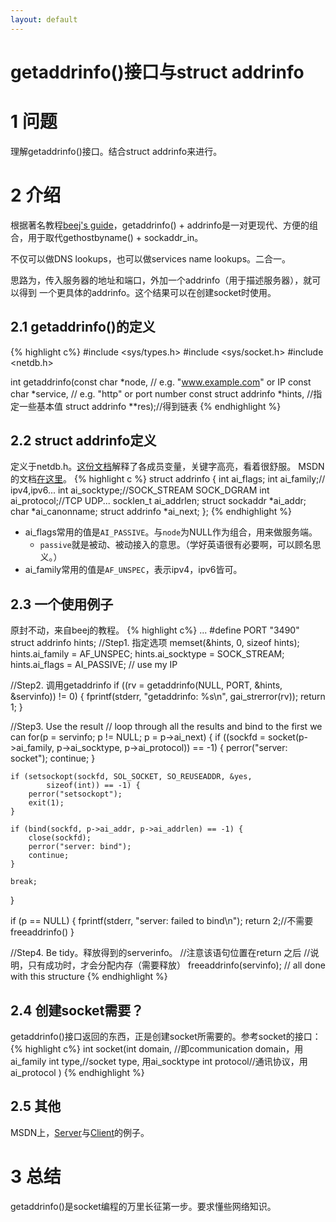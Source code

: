 ```yaml
---
layout: default
---
```


getaddrinfo()接口与struct addrinfo
====================

1 问题
====
理解getaddrinfo()接口。结合struct addrinfo来进行。

2 介绍
====

根据著名教程[beej's guide][1]，getaddrinfo() + addrinfo是一对更现代、方便的组合，用于取代gethostbyname() + sockaddr_in。

不仅可以做DNS lookups，也可以做services name lookups。二合一。

思路为，传入服务器的地址和端口，外加一个addrinfo（用于描述服务器），就可以得到
一个更具体的addrinfo。这个结果可以在创建socket时使用。

2.1 getaddrinfo()的定义
-------------------
{% highlight c%}
#include <sys/types.h>
#include <sys/socket.h>
#include <netdb.h>

int getaddrinfo(const char *node,     // e.g. "www.example.com" or IP
                const char *service,  // e.g. "http" or port number
                const struct addrinfo *hints, //指定一些基本值
                struct addrinfo **res);//得到链表
{% endhighlight %}

2.2 struct addrinfo定义
-------------------
定义于netdb.h。[这份文档][2]解释了各成员变量，关键字高亮，看着很舒服。
MSDN的文档[在这里][3]。
{% highlight c %}
struct addrinfo {
    int              ai_flags;
    int              ai_family;// ipv4,ipv6...
    int              ai_socktype;//SOCK_STREAM SOCK_DGRAM
    int              ai_protocol;//TCP UDP...
    socklen_t        ai_addrlen;
    struct sockaddr *ai_addr;
    char            *ai_canonname;
    struct addrinfo *ai_next;
};
{% endhighlight %}

- ai_flags常用的值是`AI_PASSIVE`。与`node`为NULL作为组合，用来做服务端。
	- `passive`就是被动、被动接入的意思。（学好英语很有必要啊，可以顾名思义。）
- ai_family常用的值是`AF_UNSPEC`，表示ipv4，ipv6皆可。

2.3 一个使用例子
-------------
原封不动，来自beej的教程。
{% highlight c%}
...
#define PORT "3490"
struct addrinfo hints;
//Step1. 指定选项
memset(&hints, 0, sizeof hints);
hints.ai_family = AF_UNSPEC;
hints.ai_socktype = SOCK_STREAM;
hints.ai_flags = AI_PASSIVE; // use my IP

//Step2. 调用getaddrinfo
if ((rv = getaddrinfo(NULL, PORT, &hints, &servinfo)) != 0) {
	fprintf(stderr, "getaddrinfo: %s\n", gai_strerror(rv));
	return 1;
}

//Step3. Use the result
// loop through all the results and bind to the first we can
for(p = servinfo; p != NULL; p = p->ai_next) {
	if ((sockfd = socket(p->ai_family, p->ai_socktype,
			p->ai_protocol)) == -1) {
		perror("server: socket");
		continue;
	}

	if (setsockopt(sockfd, SOL_SOCKET, SO_REUSEADDR, &yes,
			sizeof(int)) == -1) {
		perror("setsockopt");
		exit(1);
	}

	if (bind(sockfd, p->ai_addr, p->ai_addrlen) == -1) {
		close(sockfd);
		perror("server: bind");
		continue;
	}

	break;
}

if (p == NULL)  {
	fprintf(stderr, "server: failed to bind\n");
	return 2;//不需要freeaddrinfo()
}

//Step4. Be tidy。释放得到的serverinfo。
//注意该语句位置在return 之后
//说明，只有成功时，才会分配内存（需要释放）
freeaddrinfo(servinfo); // all done with this structure
{% endhighlight %}

2.4 创建socket需要？
-----------------
getaddrinfo()接口返回的东西，正是创建socket所需要的。参考socket的接口：
{% highlight c%}
int socket(int domain, //即communication domain，用ai_family
		int type,//socket type, 用ai_socktype
		int protocol//通讯协议，用ai_protocol
		)
{% endhighlight %}

2.5 其他
----
MSDN上，[Server][4]与[Client][5]的例子。

3 总结
=====
getaddrinfo()是socket编程的万里长征第一步。要求懂些网络知识。

[1]: http://beej.us/guide/bgnet/output/html/singlepage/bgnet.html#getaddrinfo
[2]: http://man7.org/linux/man-pages/man3/getaddrinfo.3.html
[3]: http://msdn.microsoft.com/en-us/library/windows/desktop/ms737530(v=vs.85).aspx
[4]: http://msdn.microsoft.com/en-us/library/windows/desktop/ms737593(v=vs.85).aspx
[5]: http://msdn.microsoft.com/en-us/library/windows/desktop/ms737591(v=vs.85).aspx
